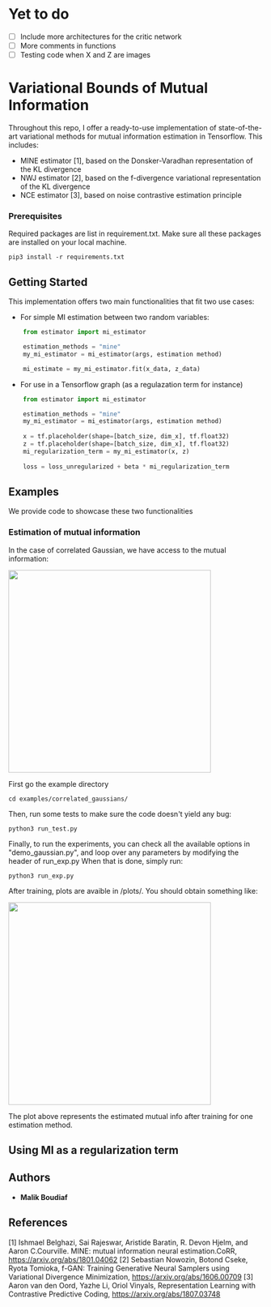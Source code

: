 # Yet to do

- [ ] Include more architectures for the critic network
- [ ] More comments in functions
- [ ] Testing code when X and Z are images

# Variational Bounds of Mutual Information

Throughout this repo, I offer a ready-to-use implementation of state-of-the-art variational methods for mutual information estimation in Tensorflow.
This includes:
  * MINE estimator [1], based on the Donsker-Varadhan representation of the KL divergence
  * NWJ estimator [2], based on the f-divergence variational representation of the KL divergence
  * NCE estimator [3], based on noise contrastive estimation principle
  

### Prerequisites

Required packages are list in requirement.txt. Make sure all these packages are installed on your local machine.

```
pip3 install -r requirements.txt
```

## Getting Started

This implementation offers two main functionalities that fit two use cases:

  * For simple MI estimation between two random variables:

  ```python
      from estimator import mi_estimator

      estimation_methods = "mine"
      my_mi_estimator = mi_estimator(args, estimation method) 

      mi_estimate = my_mi_estimator.fit(x_data, z_data)
  ```

  * For use in a Tensorflow graph (as a regulazation term for instance)

  ```python
      from estimator import mi_estimator

      estimation_methods = "mine"
      my_mi_estimator = mi_estimator(args, estimation method) 
      
      x = tf.placeholder(shape=[batch_size, dim_x], tf.float32)
      z = tf.placeholder(shape=[batch_size, dim_x], tf.float32)
      mi_regularization_term = my_mi_estimator(x, z)
      
      loss = loss_unregularized + beta * mi_regularization_term
  ```
 

## Examples

We provide code to showcase these two functionalities 

### Estimation of mutual information

In the case of correlated Gaussian, we have access to the mutual information:

<img src="https://github.com/mboudiaf/Variational-Bound-Method/blob/master/screens/gaussian_mi.png" width="400">

First go the example directory
```
cd examples/correlated_gaussians/
```
Then, run some tests to make sure the code doesn't yield any bug:
```
python3 run_test.py
```
Finally, to run the experiments, you can check all the available options in "demo_gaussian.py", and loop over any parameters by modifying the header of run_exp.py
When that is done, simply run:
```
python3 run_exp.py
```
After training, plots are avaible in /plots/. You should obtain something like:

<img src="https://github.com/mboudiaf/Variational-Bound-Method/blob/master/screens/20_seeds.png" width="400">

The plot above represents the estimated mutual info after training for one estimation method.


## Using MI as a regularization term


## Authors

* **Malik Boudiaf**

## References

[1] Ishmael  Belghazi,  Sai  Rajeswar,  Aristide  Baratin,  R.  Devon  Hjelm,  and  Aaron  C.Courville.   MINE:  mutual  information  neural  estimation.CoRR,  https://arxiv.org/abs/1801.04062
[2] Sebastian Nowozin, Botond Cseke, Ryota Tomioka, f-GAN: Training Generative Neural Samplers using Variational Divergence Minimization, https://arxiv.org/abs/1606.00709
[3] Aaron van den Oord, Yazhe Li, Oriol Vinyals, Representation Learning with Contrastive Predictive Coding, https://arxiv.org/abs/1807.03748
